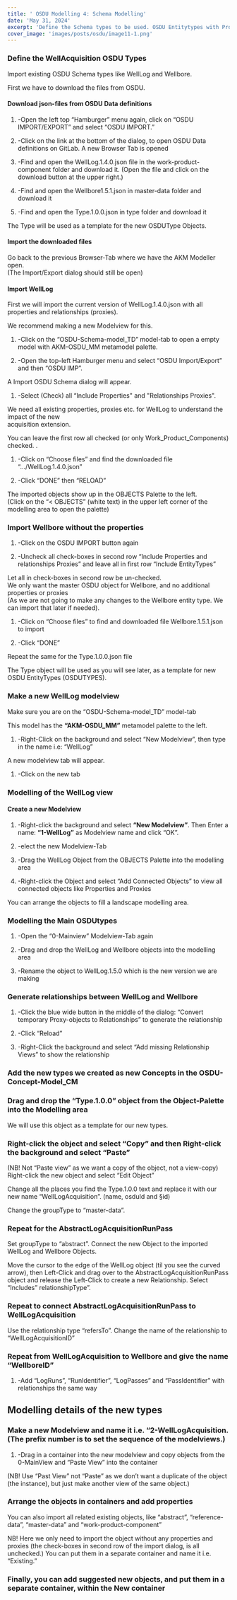 ```yaml
---
title: ' OSDU Modelling 4: Schema Modelling'
date: 'May 31, 2024'
excerpt: 'Define the Schema types to be used. OSDU Entitytypes with Properties and Relationships (Proxies).'
cover_image: 'images/posts/osdu/image11-1.png'
---
```


### Define the WellAcquisition OSDU Types

Import existing OSDU Schema types like WellLog and Wellbore.

First we have to download the files from OSDU.

#### Download json-files from OSDU Data definitions

1. -Open the left top “Hamburger” menu again, click on “OSDU IMPORT/EXPORT” and select “OSDU IMPORT.”
2. -Click on the link at the bottom of the dialog, to open OSDU Data definitions on GitLab. A new Browser Tab is opened 
3. -Find and open the WellLog.1.4.0.json file in the work-product-component folder and download it. (Open the file and click on the download button at the upper right.)

4. -Find and open the Wellbore1.5.1.json in master-data folder and download it

5. -Find and open the Type.1.0.0.json in type folder and download it

The Type will be used as a template for the new OSDUType Objects.

#### Import the downloaded files

Go back to the previous Browser-Tab where we have the AKM Modeller open.  
(The Import/Export dialog should still be open)

#### Import WellLog

First we will import the current version of WellLog.1.4.0.json with all properties and relationships (proxies).

We recommend making a new Modelview for this.

1. -Click on the “OSDU-Schema-model_TD” model-tab to open a empty model with AKM-OSDU_MM metamodel palette.  

2. -Open the top-left Hamburger menu and select “OSDU Import/Export” and then “OSDU IMP”.  

A Import OSDU Schema dialog will appear.


1. -Select (Check) all “Include Properties" and "Relationships Proxies".  
   

We need all existing properties, proxies etc. for WellLog to understand the impact of the new  
acquisition extension.

You can leave the first row all checked (or only Work_Product_Components) checked. .

1. -Click on “Choose files” and find the downloaded file “…/WellLog.1.4.0.json”

2. -Click “DONE” then “RELOAD”

The imported objects show up in the OBJECTS Palette to the left.  
(Click on the “< OBJECTS” (white text) in the upper left corner of the modelling area to open the palette)

### Import Wellbore without the properties

1. -Click on the OSDU IMPORT button again

2. -Uncheck all check-boxes in second row “Include Properties and relationships Proxies” and leave all in first row “Include EntityTypes”

Let all in check-boxes in second row be un-checked.  
We only want the master OSDU object for Wellbore, and no additional properties or proxies  
(As we are not going to make any changes to the Wellbore entity type. We can import that later if needed).

1. -Click on “Choose files” to find and downloaded file Wellbore.1.5.1.json to import

1. -Click “DONE”

Repeat the same for the Type.1.0.0.json file

The Type object will be used as you will see later, as a template for new OSDU EntityTypes (OSDUTYPES).

 
### Make a new WellLog modelview

Make sure you are on the “OSDU-Schema-model_TD” model-tab

This model has the **“AKM-OSDU_MM”** metamodel palette to the left.

1. -Right-Click on the background and select “New Modelview”, then type in the name i.e: “WellLog”

A new modelview tab will appear.

1. -Click on the new tab

### Modelling of the WellLog view

#### Create a new Modelview

1. -Right-click the background and select **“New Modelview”**. Then Enter a name: **“1-WellLog”** as Modelview name and click “OK”.

1. -elect the new Modelview-Tab

1. -Drag the WellLog Object from the OBJECTS Palette into the modelling area

 
1. -Right-click the Object and select “Add Connected Objects” to view all connected objects like Properties and Proxies

 You can arrange the objects to fill a landscape modelling area.  
 
### Modelling the Main OSDUtypes

1. -Open the “0-Mainview” Modelview-Tab again

1. -Drag and drop the WellLog and Wellbore objects into the modelling area

 
1. -Rename the object to WellLog.1.5.0 which is the new version we are making

### Generate relationships between WellLog and Wellbore

1. -Click the blue wide button in the middle of the dialog: “Convert temporary Proxy-objects to Relationships” to generate the relationship

1. -Click “Reload”

1. -Right-Click the background and select “Add missing Relationship Views” to show the relationship

 
### Add the new types we created as new Concepts in the OSDU-Concept-Model_CM

### Drag and drop the “Type.1.0.0” object from the Object-Palette into the Modelling area

We will use this object as a template for our new types.

### Right-click the object and select “Copy” and then Right-click the background and select “Paste”

(NB! Not “Paste view” as we want a copy of the object, not a view-copy)  
Right-click the new object and select “Edit Object”

Change all the places you find the Type.1.0.0 text and replace it with our new name “WellLogAcquisition”. (name, osduId and §id)

Change the groupType to “master-data”.

### Repeat for the AbstractLogAcquisitionRunPass

Set groupType to “abstract”. Connect the new Object to the imported WellLog and Wellbore Objects.

Move the cursor to the edge of the WellLog object (til you see the curved arrow), then Left-Click and drag over to the AbstractLogAcquisitionRunPass object and release the Left-Click to create a new Relationship. Select “Includes” relationshipType”.

### Repeat to connect AbstractLogAcquisitionRunPass to WellLogAcquisition

Use the relationship type “refersTo”. Change the name of the relationship to “WellLogAcquisitionID”

### Repeat from WellLogAcquisition to Wellbore and give the name “WellboreID”

 
1. -Add “LogRuns”, “RunIdentifier”, “LogPasses” and “PassIdentifier” with relationships the same way

 
## Modelling details of the new types

### Make a new Modelview and name it i.e. “2-WellLogAcquisition. (The prefix number is to set the sequence of the modelviews.)

1. -Drag in a container into the new modelview and copy objects from the 0-MainView and “Paste View” into the container

(NB! Use “Past View” not “Paste” as we don’t want a duplicate of the object (the instance), but just make another view of the same object.)

### Arrange the objects in containers and add properties

You can also import all related existing objects, like “abstract”, “reference-data”, “master-data” and “work-product-component”

NB! Here we only need to import the object without any properties and proxies (the check-boxes in second row of the import dialog, is all unchecked.) You can put them in a separate container and name it i.e. “Existing.”

### Finally, you can add suggested new objects, and put them in a separate container, within the New container

